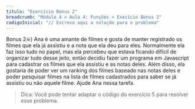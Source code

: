 ```yaml
---
titulo: "Exercício Bonus 2"
breadcrumb: "Módulo 4 > Aula 4: Funções > Execício Bonus 2"
codigoInicial: "// Escreva aqui a solução para o problema"
---
```


Bonus 2☠) Ana é uma amante de filmes e gosta de manter registrado os filmes que ela já assistiu e a nota que ela deu para eles. Normalmente ela faz isso tudo no papel, mas ela percebeu que estava ficando difícil de organizar tudo desse jeito, então decidiu fazer um programa em Javascript para cadastrar os filmes que ela assistiu e as notas deles. Além disso, ela gostaria de poder ver um ranking dos filmes baseado nas notas deles e poder pesquisar filmes na lista de filmes cadastrados para saber se já assistiu ou não aquele filme. Ajude Ana nessa tarefa.

> Dica: Você pode tentar adaptar o código do exercício 5 para resolver esse problema.
